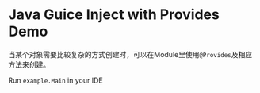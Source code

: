 Java Guice Inject with Provides Demo
=============================

当某个对象需要比较复杂的方式创建时，可以在Module里使用`@Provides`及相应方法来创建。

Run `example.Main` in your IDE


